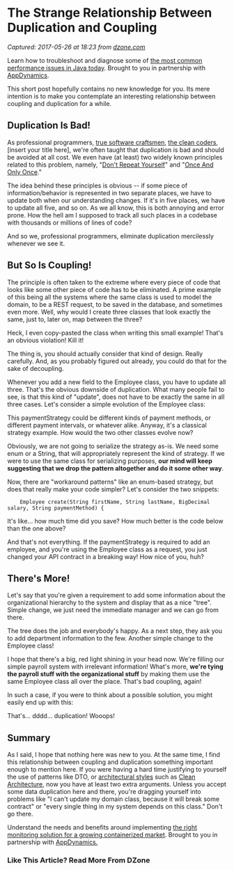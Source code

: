 # The Strange Relationship Between Duplication and Coupling

_Captured: 2017-05-26 at 18:23 from [dzone.com](https://dzone.com/articles/the-strange-relationship-between-duplication-and-c?oid=twitter&utm_content=buffer5c6fc&utm_medium=social&utm_source=twitter.com&utm_campaign=buffer)_

Learn how to troubleshoot and diagnose some of [the most common performance issues in Java today](https://dzone.com/go?i=201131&u=https%3A%2F%2Fwww.appdynamics.com%2Flp%2Febook-top-10-java-performance-problems%2F%3Futm_source%3Dsponsorship%26utm_medium%3Dsponsorship%26utm_campaign%3Djava%2525252520zone%26utm_content%3Debook-top-10-java-performance-problems%26utm_term%3Ddzone-content-syn%26utm_budget%3Ddigital). Brought to you in partnership with [AppDynamics](https://dzone.com/go?i=201131&u=https%3A%2F%2Fwww.appdynamics.com%2Flp%2Febook-top-10-java-performance-problems%2F%3Futm_source%3Dsponsorship%26utm_medium%3Dsponsorship%26utm_campaign%3Djava%2525252520zone%26utm_content%3Debook-top-10-java-performance-problems%26utm_term%3Ddzone-content-syn%26utm_budget%3Ddigital).

This short post hopefully contains no new knowledge for you. Its mere intention is to make you contemplate an interesting relationship between coupling and duplication for a while.

## Duplication Is Bad!

As professional programmers, [true software craftsmen](http://amzn.to/2r6SfhE), [the clean coders](http://amzn.to/2rFDT53), [insert your title here], we're often taught that duplication is bad and should be avoided at all cost. We even have (at least) two widely known principles related to this problem, namely, "[Don't Repeat Yourself](http://wiki.c2.com/?DontRepeatYourself)" and "[Once And Only Once](http://wiki.c2.com/?OnceAndOnlyOnce)."

The idea behind these principles is obvious -- if some piece of information/behavior is represented in two separate places, we have to update both when our understanding changes. If it's in five places, we have to update all five, and so on. As we all know, this is both annoying and error prone. How the hell am I supposed to track all such places in a codebase with thousands or millions of lines of code?

And so we, professional programmers, eliminate duplication mercilessly whenever we see it.

## But So Is Coupling!

The principle is often taken to the extreme where every piece of code that looks like some other piece of code has to be eliminated. A prime example of this being all the systems where the same class is used to model the domain, to be a REST request, to be saved in the database, and sometimes even more. Well, why would I create three classes that look exactly the same, just to, later on, map between the three?

Heck, I even copy-pasted the class when writing this small example! That's an obvious violation! Kill it!

The thing is, you should actually consider that kind of design. Really carefully. And, as you probably figured out already, you could do that for the sake of decoupling.

Whenever you add a new field to the Employee class, you have to update all three. That's the obvious downside of duplication. What many people fail to see, is that this kind of "update", does not have to be exactly the same in all three cases. Let's consider a simple evolution of the Employee class:

This paymentStrategy could be different kinds of payment methods, or different payment intervals, or whatever alike. Anyway, it's a classical strategy example. How would the two other classes evolve now?

Obviously, we are not going to serialize the strategy as-is. We need some enum or a String, that will appropriately represent the kind of strategy. If we were to use the same class for serializing purposes, **our mind will keep suggesting that we drop the pattern altogether and do it some other way**.

Now, there are "workaround patterns" like an enum-based strategy, but does that really make your code simpler? Let's consider the two snippets:
    
    
        Employee create(String firstName, String lastName, BigDecimal salary, String paymentMethod) {

It's like… how much time did you save? How much better is the code below than the one above?

And that's not everything. If the paymentStrategy is required to add an employee, and you're using the Employee class as a request, you just changed your API contract in a breaking way! How nice of you, huh?

## There's More!

Let's say that you're given a requirement to add some information about the organizational hierarchy to the system and display that as a nice "tree". Simple change, we just need the immediate manager and we can go from there.

The tree does the job and everybody's happy. As a next step, they ask you to add department information to the few. Another simple change to the Employee class!

I hope that there's a big, red light shining in your head now. We're filling our simple payroll system with irrelevant information! What's more, **we're tying the payroll stuff with the organizational stuff** by making them use the same Employee class all over the place. That's bad coupling, again!

In such a case, if you were to think about a possible solution, you might easily end up with this:

That's… dddd… duplication! Wooops!

## Summary

As I said, I hope that nothing here was new to you. At the same time, I find this relationship between coupling and duplication something important enough to mention here. If you were having a hard time justifying to yourself the use of patterns like DTO, or [architectural styles](http://tidyjava.com/category/architecture/page/2/) such as [Clean Architecture](http://tidyjava.com/clean-architecture-screaming/), now you have at least two extra arguments. Unless you accept some data duplication here and there, you're dragging yourself into problems like "I can't update my domain class, because it will break some contract" or "every single thing in my system depends on this class." Don't go there.

Understand the needs and benefits around implementing [the right monitoring solution for a growing containerized market](https://dzone.com/go?i=201132&u=https%3A%2F%2Fwww.appdynamics.com%2Flp%2Fthe-importance-of-monitoring-containers%2F%3Futm_source%3Dsponsorship%26utm_medium%3Ddzone%26utm_campaign%3Djava%2520zone%26utm_content%3Dimportance-of-monitoring-containers%26utm_term%3Ddzone-content-syn%26utm_budget%3Ddigital). Brought to you in partnership with [AppDynamics.](https://dzone.com/go?i=201132&u=https%3A%2F%2Fwww.appdynamics.com%2Flp%2Fthe-importance-of-monitoring-containers%2F%3Futm_source%3Dsponsorship%26utm_medium%3Ddzone%26utm_campaign%3Djava%2520zone%26utm_content%3Dimportance-of-monitoring-containers%26utm_term%3Ddzone-content-syn%26utm_budget%3Ddigital)

### Like This Article? Read More From DZone
